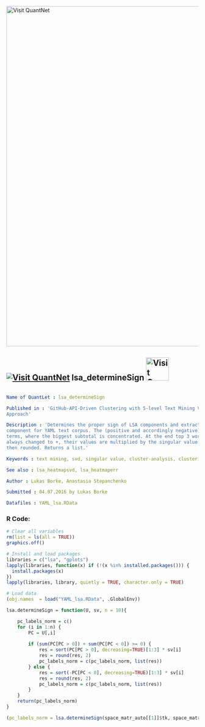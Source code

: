 
[<img src="https://github.com/QuantLet/Styleguide-and-FAQ/blob/master/pictures/banner.png" width="888" alt="Visit QuantNet">](http://quantlet.de/)

## [<img src="https://github.com/QuantLet/Styleguide-and-FAQ/blob/master/pictures/qloqo.png" alt="Visit QuantNet">](http://quantlet.de/) **lsa_determineSign** [<img src="https://github.com/QuantLet/Styleguide-and-FAQ/blob/master/pictures/QN2.png" width="60" alt="Visit QuantNet 2.0">](http://quantlet.de/)

```yaml

Name of QuantLet : lsa_determineSign

Published in : 'GitHub-API-Driven Clustering with 5-level Text Mining Validation Pipeline: R based
Approach'

Description : 'Determines the proper sign of LSA components and extracts the top words of each
component for YAML text corpus. The (positive and accordingly negative) part is chosen from those
terms, where the biggest subtotal is concentrated. At the end top 3 words are taken, the sign is
always changed to +, their values are multiplied by the singular value for the proper scaling and
then rounded. Returns a list.'

Keywords : text mining, svd, singular value, cluster-analysis, clustering

See also : lsa_heatmapsvd, lsa_heatmaperr

Author : Lukas Borke, Anastasia Stepanchenko

Submitted : 04.07.2016 by Lukas Borke

Datafiles : YAML_lsa.RData

```


### R Code:
```r
# Clear all variables
rm(list = ls(all = TRUE))
graphics.off()

# Install and load packages
libraries = c("lsa", "gplots")
lapply(libraries, function(x) if (!(x %in% installed.packages())) {
  install.packages(x)
})
lapply(libraries, library, quietly = TRUE, character.only = TRUE)

# Load data
(obj.names  = load("YAML_lsa.RData", .GlobalEnv))

lsa.determineSign = function(U, sv, n = 10){

    pc_labels_norm = c()
    for (i in 1:n) {
        PC = U[,i]
		
        if (sum(PC[PC > 0]) + sum(PC[PC < 0]) >= 0) {
            res = sort(PC[PC > 0], decreasing=TRUE)[1:3] * sv[i]
            res = round(res, 2)
            pc_labels_norm = c(pc_labels_norm, list(res))
        } else {
            res = sort(-PC[PC < 0], decreasing=TRUE)[1:3] * sv[i]
            res = round(res, 2)
            pc_labels_norm = c(pc_labels_norm, list(res))
        }
    }
    return(pc_labels_norm)
}

(pc_labels_norm = lsa.determineSign(space_matr_auto[[1]]$tk, space_matr_auto[[1]]$sk))

```
